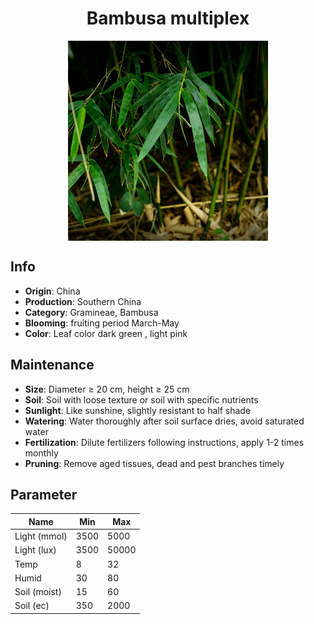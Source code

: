 <h1 align='center'>Bambusa multiplex</h1>
<p align="center">
    <img 
        align='center'
        width='320'
        src="../images/bambusa multiplex.png" 
        alt='Bambusa multiplex' />
</p>

## Info

 - **Origin**: China
 - **Production**: Southern China
 - **Category**: Gramineae, Bambusa
 - **Blooming**: fruiting period March-May
 - **Color**: Leaf color dark green , light pink

## Maintenance

 - **Size**: Diameter ≥ 20 cm, height ≥ 25 cm
 - **Soil**: Soil with loose texture or soil with specific nutrients
 - **Sunlight**: Like sunshine, slightly resistant to half shade
 - **Watering**: Water thoroughly after soil surface dries, avoid saturated water
 - **Fertilization**: Dilute fertilizers following instructions, apply 1-2 times monthly
 - **Pruning**: Remove aged tissues, dead and pest branches timely

## Parameter

| Name         | Min  | Max   |
|--------------|------|-------|
| Light (mmol) | 3500 | 5000  |
| Light (lux)  | 3500 | 50000 |
| Temp         | 8    | 32    |
| Humid        | 30   | 80    |
| Soil (moist) | 15   | 60    |
| Soil (ec)    | 350  | 2000  |